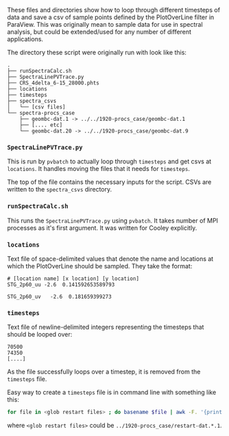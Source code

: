 These files and directories show how to loop through different timesteps of
data and save a csv of sample points defined by the PlotOverLine filter in
ParaView. This was originally mean to sample data for use in spectral analysis,
but could be extended/used for any number of different applications.

The directory these script were originally run with look like this:
```
.
├── runSpectraCalc.sh
├── SpectraLinePVTrace.py
├── CRS_4delta_6-15_28000.phts
├── locations
├── timesteps
├── spectra_csvs
│   └── [csv files]
└── spectra-procs_case
    ├── geombc-dat.1 -> ../../1920-procs_case/geombc-dat.1
    ├── [.... etc]
    └── geombc-dat.20 -> ../../1920-procs_case/geombc-dat.9
```

### `SpectraLinePVTrace.py`
This is run by `pvbatch` to actually loop through `timesteps` and get csvs at
`locations`. It handles moving the files that it needs for `timesteps`.

The top of the file contains the necessary inputs for the script. CSVs are
written to the `spectra_csvs` directory.

### `runSpectraCalc.sh`
This runs the `SpectraLinePVTrace.py` using `pvbatch`. It takes number of MPI
processes as it's first argument. It was written for Cooley explicitly.

### `locations`
Text file of space-delimited values that denote the name and locations at which
the PlotOverLine should be sampled. They take the format:

```
# [location name] [x location] [y location]
STG_2p60_uu -2.6  0.141592653589793

STG_2p60_uv   -2.6  0.181659399273
```

### `timesteps`
Text file of newline-delimited integers representing the timesteps that should
be looped over:

```
70500
74350
[....]
```

As the file successfully loops over a timestep, it is removed from the
`timesteps` file.

Easy way to create a `timesteps` file is in command line with something like
this:

```bash
for file in <glob restart files> ; do basename $file | awk -F. '{print $2}' >> timesteps ; done

```

where `<glob restart files>` could be `../1920-procs_case/restart-dat.*.1`.
